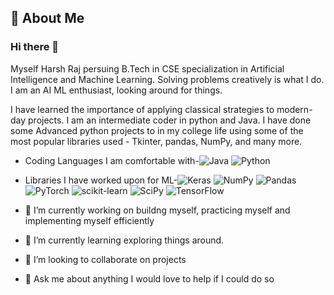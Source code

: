## 🚀 About Me
### Hi there 👋
Myself Harsh Raj persuing B.Tech in CSE specialization in Artificial Intelligence and Machine Learning. Solving problems creatively is what I do. I am an AI ML enthusiast, looking around for things.

I have learned the importance of applying classical strategies to modern-day projects. I am an intermediate coder in python and Java. I have done some Advanced python projects to in my college life using some of the most popular libraries used - Tkinter, pandas, NumPy, and many more.

- Coding Languages I am comfortable with-![Java](https://img.shields.io/badge/java-%23ED8B00.svg?style=for-the-badge&logo=java&logoColor=white) ![Python](https://img.shields.io/badge/python-3670A0?style=for-the-badge&logo=python&logoColor=ffdd54)

- Libraries I have worked upon for ML-![Keras](https://img.shields.io/badge/Keras-%23D00000.svg?style=for-the-badge&logo=Keras&logoColor=white) ![NumPy](https://img.shields.io/badge/numpy-%23013243.svg?style=for-the-badge&logo=numpy&logoColor=white) ![Pandas](https://img.shields.io/badge/pandas-%23150458.svg?style=for-the-badge&logo=pandas&logoColor=white) ![PyTorch](https://img.shields.io/badge/PyTorch-%23EE4C2C.svg?style=for-the-badge&logo=PyTorch&logoColor=white) ![scikit-learn](https://img.shields.io/badge/scikit--learn-%23F7931E.svg?style=for-the-badge&logo=scikit-learn&logoColor=white) ![SciPy](https://img.shields.io/badge/SciPy-%230C55A5.svg?style=for-the-badge&logo=scipy&logoColor=%white) ![TensorFlow](https://img.shields.io/badge/TensorFlow-%23FF6F00.svg?style=for-the-badge&logo=TensorFlow&logoColor=white)

- 🔭 I’m currently working on buildng myself, practicing myself and implementing myself efficiently

- 🌱 I’m currently learning exploring things around.

- 👯 I’m looking to collaborate on projects

- 💬 Ask me about anything I would love to help if I could do so


